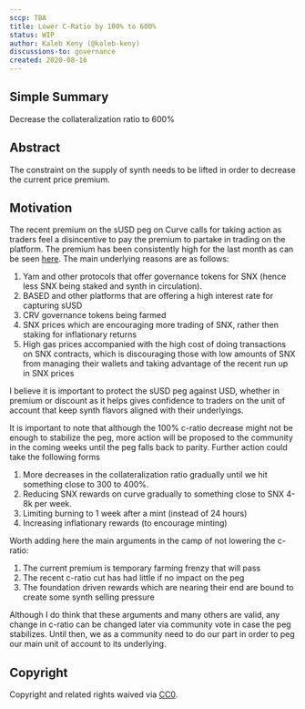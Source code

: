 ```yaml
---
sccp: TBA
title: Lower C-Ratio by 100% to 600%
status: WIP
author: Kaleb Keny (@kaleb-keny)
discussions-to: governance
created: 2020-08-16
---
```


## Simple Summary
<!--"If you can't explain it simply, you don't understand it well enough." Provide a simplified and layman-accessible explanation of the SCCP.-->
Decrease the collateralization ratio to 600%

## Abstract
<!--A short (~200 word) description of the variable change proposed.-->
The constraint on the supply of synth needs to be lifted in order to decrease the current price premium.

## Motivation
<!--The motivation is critical for SCCPs that want to update variables within Synthetix. It should clearly explain why the existing variable is not incentive aligned. SCCP submissions without sufficient motivation may be rejected outright.-->
The recent premium on the sUSD peg on Curve calls for taking action as traders feel a disincentive to pay the premium to partake in trading on the platform. 
The premium has been consistently high for the last month as can be seen [here](https://www.curve.fi/trade/susdv2/SUSD-USDC/1d). The main underlying reasons are as follows: 
1) Yam and other protocols that offer governance tokens for SNX (hence less SNX being staked and synth in circulation).
2) BASED and other platforms that are offering a high interest rate for capturing sUSD
3) CRV governance tokens being farmed
4) SNX prices which are encouraging more trading of SNX, rather then staking for inflationary returns
4) High gas prices accompanied with the high cost of doing transactions on SNX contracts, which is discouraging those with low amounts of SNX from managing their wallets and taking advantage of the recent run up in SNX prices

I believe it is important to protect the sUSD peg against USD, whether in premium or discount as it helps gives confidence to traders on the unit of account that keep  synth flavors aligned with their underlyings. 

It is important to note that although the 100% c-ratio decrease might not be enough to stabilize the peg, more action will be proposed to the community in the coming weeks until the peg falls back to parity. 
Further action could take the following forms
1) More decreases in the collateralization ratio gradually until we hit something close to 300 to 400%.
2) Reducing SNX rewards on curve gradually to something close to SNX 4-8k per week. 
3) Limiting burning to 1 week after a mint (instead of 24 hours)
4) Increasing inflationary rewards (to encourage minting)

Worth adding here the main arguments in the camp of not lowering the c-ratio:
1) The current premium is temporary farming frenzy that will pass
2) The recent c-ratio cut has had little if no impact on the peg
3) The foundation driven rewards which are nearing their end are bound to create some synth selling pressure

Although I do think that these arguments and many others are valid, any change in c-ratio can be changed later via community vote in case the peg stabilizes. Until then, we as a community need to do our part in order to peg our main unit of account to its underlying. 

## Copyright
Copyright and related rights waived via [CC0](https://creativecommons.org/publicdomain/zero/1.0/).
